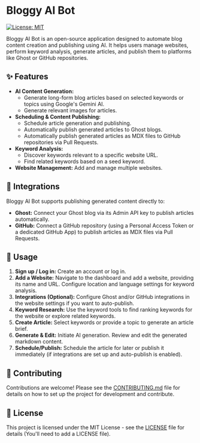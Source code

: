 # Bloggy AI Bot

[![License: MIT](https://img.shields.io/badge/License-MIT-yellow.svg)](https://opensource.org/licenses/MIT)

Bloggy AI Bot is an open-source application designed to automate blog content creation and publishing using AI. It helps users manage websites, perform keyword analysis, generate articles, and publish them to platforms like Ghost or GitHub repositories.

## ✨ Features

- **AI Content Generation:**
  - Generate long-form blog articles based on selected keywords or topics using Google's Gemini AI.
  - Generate relevant images for articles.
- **Scheduling & Content Publishing:**
  - Schedule article generation and publishing.
  - Automatically publish generated articles to Ghost blogs.
  - Automatically publish generated articles as MDX files to GitHub repositories via Pull Requests.
- **Keyword Analysis:**
  - Discover keywords relevant to a specific website URL.
  - Find related keywords based on a seed keyword.
- **Website Management:** Add and manage multiple websites.

## 🔌 Integrations

Bloggy AI Bot supports publishing generated content directly to:

- **Ghost:** Connect your Ghost blog via its Admin API key to publish articles automatically.
- **GitHub:** Connect a GitHub repository (using a Personal Access Token or a dedicated GitHub App) to publish articles as MDX files via Pull Requests.

## 🔧 Usage

1.  **Sign up / Log in:** Create an account or log in.
2.  **Add a Website:** Navigate to the dashboard and add a website, providing its name and URL. Configure location and language settings for keyword analysis.
3.  **Integrations (Optional):** Configure Ghost and/or GitHub integrations in the website settings if you want to auto-publish.
4.  **Keyword Research:** Use the keyword tools to find ranking keywords for the website or explore related keywords.
5.  **Create Article:** Select keywords or provide a topic to generate an article brief.
6.  **Generate & Edit:** Initiate AI generation. Review and edit the generated markdown content.
7.  **Schedule/Publish:** Schedule the article for later or publish it immediately (if integrations are set up and auto-publish is enabled).

## 🤝 Contributing

Contributions are welcome! Please see the [CONTRIBUTING.md](CONTRIBUTING.md) file for details on how to set up the project for development and contribute.

## 📄 License

This project is licensed under the MIT License - see the [LICENSE](LICENSE) file for details (You'll need to add a LICENSE file).
